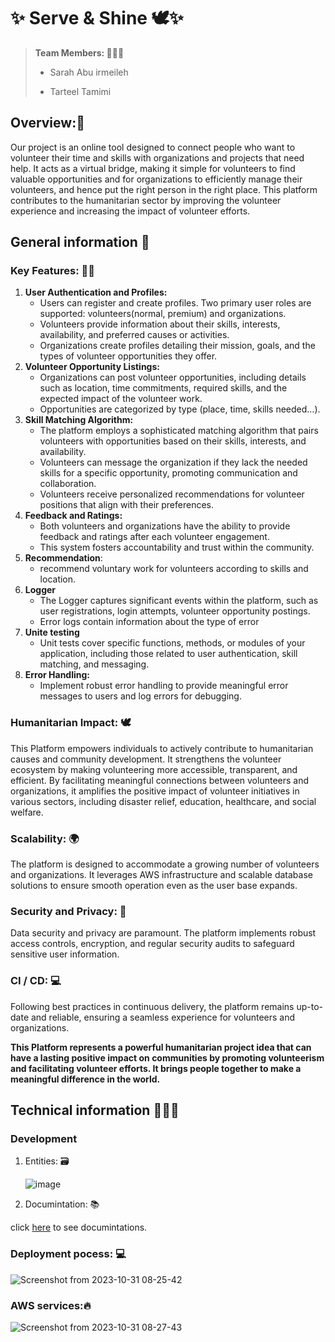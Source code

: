 # ✨ Serve & Shine 🕊✨

> **Team Members: 👩🏻‍💻**
>
> + Sarah Abu irmeileh
>
> + Tarteel Tamimi

## **Overview:💎**

Our project is an online tool designed to connect people who want to volunteer their time and skills with organizations and projects that need help. It acts as a virtual bridge, making it simple for volunteers to find valuable opportunities and for organizations to efficiently manage their volunteers, and hence put the right person in the right place. This platform contributes to the humanitarian sector by improving the volunteer experience and increasing the impact of volunteer efforts.

## General information 📑

### Key Features: 🔑🎯

1. **User Authentication and Profiles:**
    - Users can register and create profiles. Two primary user roles are supported: volunteers(normal, premium) and organizations.
    - Volunteers provide information about their skills, interests, availability, and preferred causes or activities.
    - Organizations create profiles detailing their mission, goals, and the types of volunteer opportunities they offer.
2. **Volunteer Opportunity Listings:**
    - Organizations can post volunteer opportunities, including details such as location, time commitments, required skills, and the expected impact of the volunteer work.
    - Opportunities are categorized by type (place, time, skills needed…).
3. **Skill Matching Algorithm:**
    - The platform employs a sophisticated matching algorithm that pairs volunteers with opportunities based on their skills, interests, and availability.
    - Volunteers can message the organization if they lack the needed skills for a specific opportunity, promoting communication and collaboration.
    - Volunteers receive personalized recommendations for volunteer positions that align with their preferences.
5. **Feedback and Ratings:**
    - Both volunteers and organizations have the ability to provide feedback and ratings after each volunteer engagement.
    - This system fosters accountability and trust within the community.
6. **Recommendation**: 
    - recommend voluntary work for volunteers according to skills and location.
7. **Logger**
    - The Logger captures significant events within the platform, such as user registrations, login attempts, volunteer opportunity postings.
    - Error logs contain information about the type of error
8. **Unite testing**
    - Unit tests cover specific functions, methods, or modules of your application, including those related to user authentication, skill matching, and messaging.
9. **Error Handling:** 
    - Implement robust error handling to provide meaningful error messages to users and log errors for debugging.

### Humanitarian Impact: 🕊

This  Platform empowers individuals to actively contribute to humanitarian causes and community development. It strengthens the volunteer ecosystem by making volunteering more accessible, transparent, and efficient. By facilitating meaningful connections between volunteers and organizations, it amplifies the positive impact of volunteer initiatives in various sectors, including disaster relief, education, healthcare, and social welfare.

### Scalability: 🌍

The platform is designed to accommodate a growing number of volunteers and organizations. It leverages AWS infrastructure and scalable database solutions to ensure smooth operation even as the user base expands.

### Security and Privacy: 🔐

Data security and privacy are paramount. The platform implements robust access controls, encryption, and regular security audits to safeguard sensitive user information.

### CI / CD: 💻

Following best practices in continuous delivery, the platform remains up-to-date and reliable, ensuring a seamless experience for volunteers and organizations.

**This Platform represents a powerful humanitarian project idea that can have a lasting positive impact on communities by promoting volunteerism and facilitating volunteer efforts. It brings people together to make a meaningful difference in the world.**


## Technical information 👩🏻‍💻
### Development
1. Entities: 🗃

   ![image](https://github.com/SarahAbuirmeileh/Serve-and-Shine/assets/127000629/d31ff035-c662-4454-868d-7cb7e37de76b)

2. Documintation: 📚

  click [here](http://localhost:3000/api-docs/) to see documintations.

### Deployment pocess: 💻
![Screenshot from 2023-10-31 08-25-42](https://github.com/SarahAbuirmeileh/test/assets/127017088/a7480af5-0190-468d-b979-6b0857f49931)

### AWS services:🔥
![Screenshot from 2023-10-31 08-27-43](https://github.com/SarahAbuirmeileh/test/assets/127017088/37fd9c79-485c-4c16-b0f5-d955ebdae43d)


   
